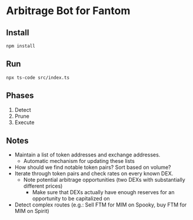 # Arbitrage Bot for Fantom

## Install

```
npm install
```


## Run

```
npx ts-code src/index.ts
```


## Phases

1. Detect
2. Prune
3. Execute


## Notes

* Maintain a list of token addresses and exchange addresses.
    * Automatic mechanism for updating these lists
* How should we find notable token pairs? Sort based on volume?
* Iterate through token pairs and check rates on every known DEX.
    * Note potential arbitrage opportunities (two DEXs with substantially different prices)
        * Make sure that DEXs actually have enough reserves for an opportunity to be capitalized on
* Detect complex routes (e.g.: Sell FTM for MIM on Spooky, buy FTM for MIM on Spirit)
